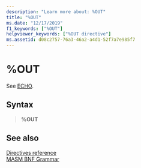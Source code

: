```yaml
---
description: "Learn more about: %OUT"
title: "%OUT"
ms.date: "12/17/2019"
f1_keywords: ["%OUT"]
helpviewer_keywords: ["%OUT directive"]
ms.assetid: d08c2757-76a3-46a2-a4d1-52f7a7e985f7
---
```

# %OUT

See [ECHO](echo.md).

## Syntax

> **%OUT**

## See also

[Directives reference](directives-reference.md)\
[MASM BNF Grammar](masm-bnf-grammar.md)
